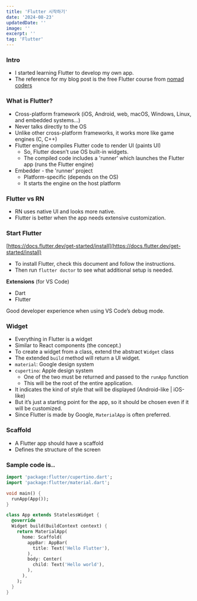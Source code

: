 ```yaml
---
title: 'Flutter 시작하기'
date: '2024-08-23'
updatedDate: ''
image: ''
excerpt: ''
tag: 'Flutter'
---
```


### Intro

- I started learning Flutter to develop my own app.
- The reference for my blog post is the free Flutter course from [nomad coders](https://nomadcoders.co/flutter-for-beginners/lobby)

### What is Flutter?

- Cross-platform framework (iOS, Android, web, macOS, Windows, Linux, and embedded systems...)
- Never talks directly to the OS
- Unlike other cross-platform frameworks, it works more like game engines (C, C++)
- Flutter engine compiles Flutter code to render UI (paints UI)
  - So, Flutter doesn’t use OS built-in widgets.
  - The compiled code includes a 'runner' which launches the Flutter app (runs the Flutter engine)
- Embedder - the 'runner' project
  - Platform-specific (depends on the OS)
  - It starts the engine on the host platform

### Flutter vs RN

- RN uses native UI and looks more native.
- Flutter is better when the app needs extensive customization.

### Start Flutter

[https://docs.flutter.dev/get-started/install](https://docs.flutter.dev/get-started/install)

- To install Flutter, check this document and follow the instructions.
- Then run `flutter doctor` to see what additional setup is needed.

**Extensions** (for VS Code)

- Dart
- Flutter

Good developer experience when using VS Code’s debug mode.

### Widget

- Everything in Flutter is a widget
- Similar to React components (the concept.)
- To create a widget from a class, extend the abstract `Widget` class
- The extended `build` method will return a UI widget.
- `material`: Google design system
- `cupertino`: Apple design system
  - One of the two must be returned and passed to the `runApp` function
  - This will be the root of the entire application.
- It indicates the kind of style that will be displayed (Android-like | iOS-like)
- But it’s just a starting point for the app, so it should be chosen even if it will be customized.
- Since Flutter is made by Google, `MaterialApp` is often preferred.

### Scaffold

- A Flutter app should have a scaffold
- Defines the structure of the screen

### Sample code is..

```dart
import 'package:flutter/cupertino.dart';
import 'package:flutter/material.dart';

void main() {
  runApp(App());
}

class App extends StatelessWidget {
  @override
  Widget build(BuildContext context) {
    return MaterialApp(
      home: Scaffold(
        appBar: AppBar(
          title: Text('Hello Flutter'),
        ),
        body: Center(
          child: Text('Hello world'),
        ),
      ),
    );
  }
}
```
